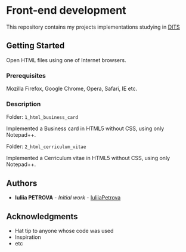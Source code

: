 # Front-end development
This repository contains my projects implementations studying in [DITS](https://deutsche-it-schule.de/)
## Getting Started
Open HTML files using one of Internet browsers.
### Prerequisites
Mozilla Firefox, Google Chrome, Opera, Safari, IE etc.
### Description
Folder: ```1_html_business_card```

Implemented a Business card in HTML5 without CSS, using only Notepad++.

Folder: ```2_html_cerriculum_vitae```

Implemented a Cerriculum vitae in HTML5 without CSS, using only Notepad++.
## Authors
* **Iuliia PETROVA** - *Initial work* - [IuliiaPetrova](https://github.com/IuliiaPetrova)
## Acknowledgments
* Hat tip to anyone whose code was used
* Inspiration
* etc